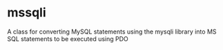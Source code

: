 mssqli
======

A class for converting MySQL statements using the mysqli library into MS SQL statements to be executed using PDO

